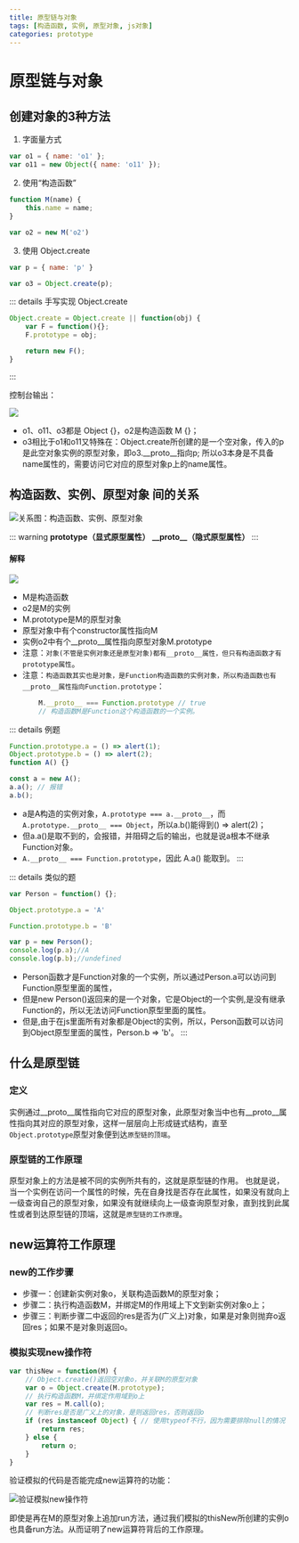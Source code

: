 ```yaml
---
title: 原型链与对象
tags: [构造函数, 实例, 原型对象, js对象]
categories: prototype
---
```


# 原型链与对象

## 创建对象的3种方法

1. 字面量方式
```js
var o1 = { name: 'o1' };
var o11 = new Object({ name: 'o11' });
```

2. 使用“构造函数”
```js
function M(name) {
    this.name = name;
}

var o2 = new M('o2')
```

3. 使用 Object.create
```js
var p = { name: 'p' }

var o3 = Object.create(p);
```

::: details 手写实现 Object.create
```js
Object.create = Object.create || function(obj) {
    var F = function(){};
    F.prototype = obj;

    return new F();
}
```
:::

控制台输出：

![](./images/prototype-1-01.png)

- o1、o11、o3都是 Object {}，o2是构造函数 M {}；
- o3相比于o1和o11又特殊在：Object.create所创建的是一个空对象，传入的p是此空对象实例的原型对象，即o3.__proto__指向p; 所以o3本身是不具备name属性的，需要访问它对应的原型对象p上的name属性。

## 构造函数、实例、原型对象 间的关系

![关系图：构造函数、实例、原型对象](./images/prototype-2-01.png)

::: warning
**prototype（显式原型属性）**
**\_\_proto\_\_（隐式原型属性）**
:::



#### 解释
![](./images/prototype-2-02.png)

- M是构造函数
- o2是M的实例
- M.prototype是M的原型对象
- 原型对象中有个constructor属性指向M
- 实例o2中有个__proto__属性指向原型对象M.prototype
- 注意：`对象(不管是实例对象还是原型对象)都有__proto__属性，但只有构造函数才有prototype属性`。
- 注意：`构造函数其实也是对象，是Function构造函数的实例对象，所以构造函数也有__proto__属性指向Function.prototype`：
    ```js
        M.__proto__ === Function.prototype // true
        // 构造函数M是Function这个构造函数的一个实例。
    ```
::: details 例题
```js
Function.prototype.a = () => alert(1);
Object.prototype.b = () => alert(2);
function A() {}

const a = new A();
a.a(); // 报错
a.b();
```
- a是A构造的实例对象，`A.prototype === a.__proto__`，而`A.prototype.__proto__ === Object`，所以a.b()能得到() => alert(2)；
- 但a.a()是取不到的，会报错，并阻碍之后的输出，也就是说a根本不继承Function对象。
- `A.__proto__ === Function.prototype`，因此 A.a() 能取到。
:::

::: details 类似的题
```js
var Person = function() {};

Object.prototype.a = 'A'

Function.prototype.b = 'B'

var p = new Person();    
console.log(p.a);//A
console.log(p.b);//undefined
```
- Person函数才是Function对象的一个实例，所以通过Person.a可以访问到Function原型里面的属性，
- 但是new Person()返回来的是一个对象，它是Object的一个实例,是没有继承Function的，所以无法访问Function原型里面的属性。
- 但是,由于在js里面所有对象都是Object的实例，所以，Person函数可以访问到Object原型里面的属性，Person.b => 'b'。
:::



## 什么是原型链

### 定义
实例通过__proto__属性指向它对应的原型对象，此原型对象当中也有__proto__属性指向其对应的原型对象，这样一层层向上形成链式结构，直至`Object.prototype`原型对象便到达`原型链的顶端`。

### 原型链的工作原理
原型对象上的方法是被不同的实例所共有的，这就是原型链的作用。
也就是说，当一个实例在访问一个属性的时候，先在自身找是否存在此属性，如果没有就向上一级查询自己的原型对象，如果没有就继续向上一级查询原型对象，直到找到此属性或者到达原型链的顶端，这就是`原型链的工作原理`。

## new运算符工作原理

### new的工作步骤
- 步骤一：创建新实例对象o，关联构造函数M的原型对象；
- 步骤二：执行构造函数M，并绑定M的作用域上下文到新实例对象o上；
- 步骤三：判断步骤二中返回的res是否为(广义上)对象，如果是对象则抛弃o返回res；如果不是对象则返回o。

### 模拟实现new操作符
```js
var thisNew = function(M) {
    // Object.create()返回空对象o，并关联M的原型对象
    var o = Object.create(M.prototype);
    // 执行构造函数M，并绑定作用域到o上
    var res = M.call(o);
    // 判断res是否是广义上的对象，是则返回res，否则返回o
    if (res instanceof Object) { // 使用typeof不行，因为需要排除null的情况
        return res;
    } else {
        return o;
    }
}
```
验证模拟的代码是否能完成new运算符的功能：

 ![验证模拟new操作符](./images/prototype-4-01.png)
 
即使是再在M的原型对象上追加run方法，通过我们模拟的thisNew所创建的实例o也具备run方法。从而证明了new运算符背后的工作原理。



